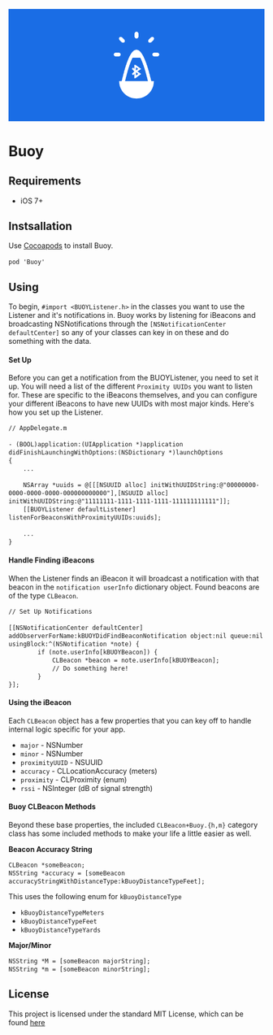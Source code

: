 ![banner](/Resources/banner.png)

# Buoy

## Requirements

* iOS 7+

## Instsallation

Use [Cocoapods](http://www.cocoapods.org) to install Buoy.

`pod 'Buoy'`

## Using

To begin, `#import <BUOYListener.h>` in the classes you want to use the Listener and it's notifications in. Buoy works by listening for iBeacons and broadcasting NSNotifications through the `[NSNotificationCenter defaultCenter]` so any of your classes can key in on these and do something with the data.

#### Set Up

Before you can get a notification from the BUOYListener, you need to set it up. You will need a list of the different `Proximity UUIDs` you want to listen for. These are specific to the iBeacons themselves, and you can configure your different iBeacons to have new UUIDs with most major kinds. Here's how you set up the Listener.

```objc
// AppDelegate.m

- (BOOL)application:(UIApplication *)application didFinishLaunchingWithOptions:(NSDictionary *)launchOptions
{
    ...

    NSArray *uuids = @[[[NSUUID alloc] initWithUUIDString:@"00000000-0000-0000-0000-000000000000"],[NSUUID alloc] initWithUUIDString:@"11111111-1111-1111-1111-111111111111"]];
    [[BUOYListener defaultListener] listenForBeaconsWithProximityUUIDs:uuids];

    ...
}
```

#### Handle Finding iBeacons

When the Listener finds an iBeacon it will broadcast a notification with that beacon in the `notification userInfo` dictionary object. Found beacons are of the type `CLBeacon`.

```objc
// Set Up Notifications

[[NSNotificationCenter defaultCenter] addObserverForName:kBUOYDidFindBeaconNotification object:nil queue:nil usingBlock:^(NSNotification *note) {
        if (note.userInfo[kBUOYBeacon]) {
            CLBeacon *beacon = note.userInfo[kBUOYBeacon];
            // Do something here!
        }
}];
```

#### Using the iBeacon

Each `CLBeacon` object has a few properties that you can key off to handle internal logic specific for your app.

* `major` - NSNumber
* `minor` - NSNumber
* `proximityUUID` - NSUUID
* `accuracy` - CLLocationAccuracy (meters)
* `proximity` - CLProximity (enum)
* `rssi` - NSInteger (dB of signal strength)

#### Buoy CLBeacon Methods

Beyond these base properties, the included `CLBeacon+Buoy.{h,m}` category class has some included methods to make your life a little easier as well.

**Beacon Accuracy String**

```objc
CLBeacon *someBeacon;
NSString *accuracy = [someBeacon accuracyStringWithDistanceType:kBuoyDistanceTypeFeet];
```

This uses the following enum for `kBuoyDistanceType`

* `kBuoyDistanceTypeMeters`
* `kBuoyDistanceTypeFeet`
* `kBuoyDistanceTypeYards`

**Major/Minor**

```objc
NSString *M = [someBeacon majorString];
NSString *m = [someBeacon minorString];
```

## License

This project is licensed under the standard MIT License, which can be found [here](/LICENSE.md)